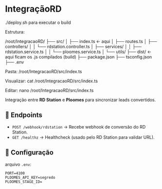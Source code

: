 # IntegraçãoRD

./deploy.sh para executar o build

Estrutura:

/root/IntegracaoRD/
├── src/
│   ├── index.ts   ← aqui
│   ├── routes.ts
│   ├── controllers/
│   │   └── rdstation.controller.ts
│   ├── services/
│   │   ├── rdstation.service.ts
│   │   └── ploomes.service.ts
│   └── utils/
├── dist/          ← aqui ficam os .js compilados (build)
├── package.json
├── tsconfig.json
├── .env

Pasta:
/root/IntegracaoRD/src/index.ts

Visualizar:
cat /root/IntegracaoRD/src/index.ts

Editar:
nano /root/IntegracaoRD/src/index.ts



Integração entre **RD Station** e **Ploomes** para sincronizar leads convertidos.

## 🚀 Endpoints

- `POST /webhook/rdstation` → Recebe webhook de conversão do RD Station.
- `GET /healthz` → Healthcheck (usado pelo RD Station para validar URL).

## 🔑 Configuração

arquivo `.env`:

```env
PORT=4100
PLOOMES_API_KEY=segredo
PLOOMES_STAGE_ID=

